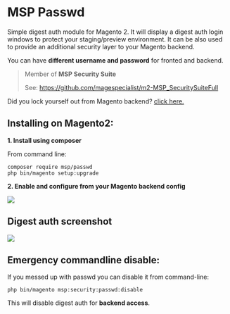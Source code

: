# MSP Passwd

Simple digest auth module for Magento 2.
It will display a digest auth login windows to protect your staging/preview environment.
It can be also used to provide an additional security layer to your Magento backend.

You can have **different username and password** for fronted and backend.

> Member of **MSP Security Suite**
>
> See: https://github.com/magespecialist/m2-MSP_SecuritySuiteFull

Did you lock yourself out from Magento backend? <a href="https://github.com/magespecialist/m2-MSP_Passwd#emergency-commandline-disable">click here.</a>

## Installing on Magento2:

**1. Install using composer**

From command line: 

`composer require msp/passwd`<br />
`php bin/magento setup:upgrade`

**2. Enable and configure from your Magento backend config**

<img src="https://raw.githubusercontent.com/magespecialist/m2-MSP_Passwd/master/screenshots/config.png" />

## Digest auth screenshot

<img src="https://raw.githubusercontent.com/magespecialist/m2-MSP_Passwd/master/screenshots/auth.png" />

## Emergency commandline disable:

If you messed up with passwd you can disable it from command-line:

`php bin/magento msp:security:passwd:disable`

This will disable digest auth for **backend access**.
